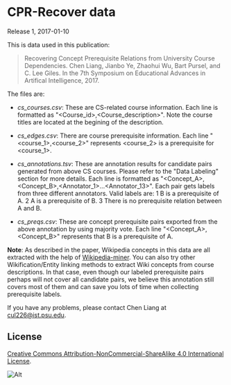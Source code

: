 # CPR-Recover data

Release 1, 2017-01-10

This is data used in this publication:
> Recovering Concept Prerequisite Relations from University Course Dependencies. 
> Chen Liang, Jianbo Ye, Zhaohui Wu, Bart Pursel, and C. Lee Giles.
> In the 7th Symposium on Educational Advances in Artifical Intelligence, 2017.

The files are:

- *cs_courses.csv*: These are CS-related course information. Each line is formatted as "\<Course_id\>,\<Course_description\>". Note the course titles are located at the begining of the description.

- *cs_edges.csv*: There are course prerequisite information. Each line "\<course_1\>,\<course_2\>" represents \<course_2\> is a prerequisite for \<course_1\>.

- *cs_annotations.tsv*: These are annotation results for candidate pairs generated from above CS courses. Please refer to the "Data Labeling" section for more details. Each line is formatted as "\<Concept_A\>,\<Concept_B\>,\<Annotator_1\>...\<Annotator_13\>". Each pair gets labels from three different annotators. Valid labels are:
  1 B is a prerequisite of A.
  2 A is a prerequisite of B.
  3 There is no prerequisite relation between A and B.
  
- *cs_preqs.csv*: These are concept prerequisite pairs exported from the above annotation by using majority vote. Each line "\<Concept_A\>,\<Concept_B\>" represents that B is a prerequisite of A.

<strong>Note</strong>: As described in the paper, Wikipedia concepts in this data are all extracted with the help of [Wikipedia-miner](https://github.com/dnmilne/wikipediaminer). You can also try other Wikification/Entity linking methods to extract Wiki concepts from course descriptions. In that case, even though our labeled prerequisite pairs perhaps will not cover all candidate pairs, we believe this annotation still covers most of them and can save you lots of time when collecting prerequisite labels.

If you have any problems, please contact Chen Liang at <cul226@ist.psu.edu>.

## License
[Creative Commons Attribution-NonCommercial-ShareAlike 4.0 International License](http://creativecommons.org/licenses/by-nc-sa/4.0/). 

![Alt](https://i.creativecommons.org/l/by-nc-sa/4.0/88x31.png)
